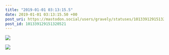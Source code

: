 ```yaml
---
title: "2019-01-01 03:13:15.5"
date: 2019-01-01 03:13:15.50 +00
post_uri: https://mastodon.social/users/gravely/statuses/101339129151320521
post_id: 101339129151320521
---
```




![](/images/9561233.jpeg)

![](/images/9561235.jpeg)

